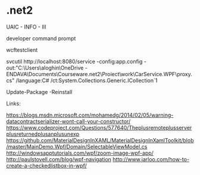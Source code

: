 # .net2
UAIC - INFO - III

developer command prompt

wcftestclient

svcutil http://localhost:8080/service -config:app.config -out:"C:\Users\aloghin\OneDrive - ENDAVA\Documents\Courseware\.net2\Proiect\work\CarService.WPF\proxy.cs" /language:C# /ct:System.Collections.Generic.ICollection`1

Update-Package -Reinstall


Links:

https://blogs.msdn.microsoft.com/mohamedg/2014/02/05/warning-datacontractserializer-wont-call-your-constructor/
https://www.codeproject.com/Questions/577640/Theplusremoteplusserverplusreturnedplusanplusunexp
https://github.com/MaterialDesignInXAML/MaterialDesignInXamlToolkit/blob/master/MainDemo.Wpf/Domain/SelectableViewModel.cs
http://windowsapptutorials.com/wpf/zoom-image-wpf-app/
http://paulstovell.com/blog/wpf-navigation
http://www.jarloo.com/how-to-create-a-checkedlistbox-in-wpf/
